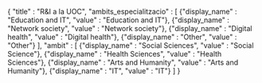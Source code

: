 {
	"title" : "R&I a la UOC",
	"ambits_especialitzacio" : [
		{"display_name" : "Education and IT", "value" : "Education and IT"},
		{"display_name" : "Network society", "value" : "Network society"},
		{"display_name" : "Digital health", "value" : "Digital health"},
		{"display_name" : "Other", "value" : "Other"}
	], 
	"ambit" : [
		{"display_name" : "Social Sciences", "value" : "Social Science"},
		{"display_name" : "Health Sciences", "value" : "Health Sciences"},
		{"display_name" : "Arts and Humanity", "value" : "Arts and Humanity"},
		{"display_name" : "IT", "value" : "IT"}
	]
}